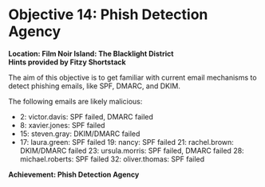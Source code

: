 # Objective 14: Phish Detection Agency
**Location: Film Noir Island: The Blacklight District**  
**Hints provided by Fitzy Shortstack**

The aim of this objective is to get familiar with current email mechanisms to detect phishing emails, like SPF, DMARC, and DKIM.

The following emails are likely malicious:

 - 2: victor.davis: SPF failed, DMARC failed
 - 8: xavier.jones: SPF failed
 - 15: steven.gray: DKIM/DMARC failed
 - 17: laura.green: SPF failed 19:
   nancy: SPF failed 21: rachel.brown: DKIM/DMARC failed 23:
   ursula.morris: SPF failed, DMARC failed 28: michael.roberts: SPF
   failed 32: oliver.thomas: SPF failed

**Achievement: Phish Detection Agency**
<!--stackedit_data:
eyJoaXN0b3J5IjpbMTgzNzE4MzAwMiwtMjAxMDE5MjYzXX0=
-->